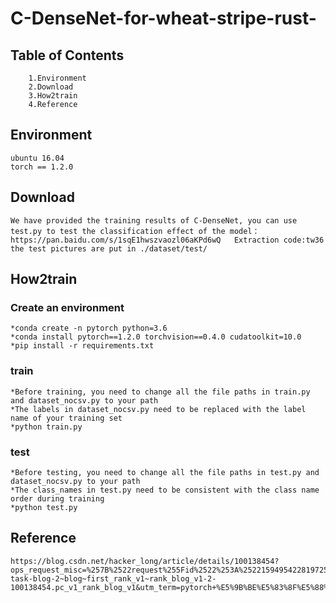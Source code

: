 # C-DenseNet-for-wheat-stripe-rust-
## Table of Contents
        1.Environment
        2.Download
        3.How2train
        4.Reference
## Environment
    ubuntu 16.04
    torch == 1.2.0
## Download
    We have provided the training results of C-DenseNet, you can use test.py to test the classification effect of the model：
    https://pan.baidu.com/s/1sqE1hwszvaozl06aKPd6wQ   Extraction code:tw36
    the test pictures are put in ./dataset/test/
## How2train
### Create an environment
    *conda create -n pytorch python=3.6
    *conda install pytorch==1.2.0 torchvision==0.4.0 cudatoolkit=10.0
    *pip install -r requirements.txt
### train
    *Before training, you need to change all the file paths in train.py and dataset_nocsv.py to your path
    *The labels in dataset_nocsv.py need to be replaced with the label name of your training set
    *python train.py 
### test
    *Before testing, you need to change all the file paths in test.py and dataset_nocsv.py to your path
    *The class_names in test.py need to be consistent with the class name order during training
    *python test.py
## Reference
    https://blog.csdn.net/hacker_long/article/details/100138454?ops_request_misc=%257B%2522request%255Fid%2522%253A%2522159495422819725211965258%2522%252C%2522scm%2522%253A%252220140713.130102334.pc%255Fblog.%2522%257D&request_id=159495422819725211965258&biz_id=0&utm_medium=distribute.pc_search_result.none-task-blog-2~blog~first_rank_v1~rank_blog_v1-2-100138454.pc_v1_rank_blog_v1&utm_term=pytorch+%E5%9B%BE%E5%83%8F%E5%88%86%E7%B1%BB

    
